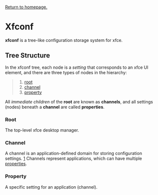 <link rel='stylesheet' href='../shared/style.css'>

<a href='../index.html'>Return to homepage.</a>

# Xfconf

__xfconf__ is a tree-like configuration storage system for xfce.

## Tree Structure

In the xfconf tree, each node is a _setting_ that corresponds to an xfce UI element, and there are three types of nodes in the hierarchy: 

> 1.    [root](#Root)
> 2.    [channel](#Channel)
> 3.    [property](#Property)

All _immediate children_ of the __root__ are known as __channels__, and all settings (nodes) beneath a __channel__ are called __properties__.

### Root

The top-level xfce desktop manager.

### Channel

A channel is an application-defined domain for storing configuration settings. [1](http://hackage.haskell.org/package/xfconf-4.8.0.0/docs/System-XFCE-Xfconf-Channel.html) Channels represent applications, which can have multiple [properties](#Property).

### Property

A specific setting for an application (channel).

